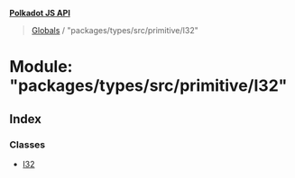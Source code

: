 **[Polkadot JS API](../README.md)**

> [Globals](../globals.md) / "packages/types/src/primitive/I32"

# Module: "packages/types/src/primitive/I32"

## Index

### Classes

* [I32](../classes/_packages_types_src_primitive_i32_.i32.md)
